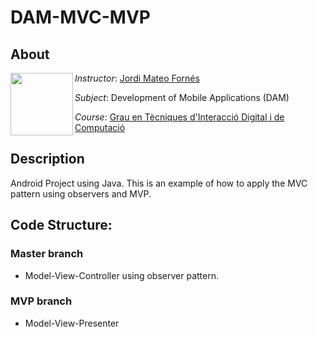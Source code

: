 # DAM-MVC-MVP

## About

<img align="left" width="100" height="100" src="https://user-images.githubusercontent.com/61190134/76793662-b6b8bd00-67c5-11ea-83b2-efcc9ed462fc.png">

*Instructor*: [Jordi Mateo Fornés](http:jordimateofornes.com)

*Subject*: Development of Mobile Applications (DAM)

*Course*: [Grau en Tècniques d'Interacció Digital i de Computació](http://www.grauinteraccioicomputacio.udl.cat/ca/index.html)

## Description
Android Project using Java. This is an example of how to apply the MVC pattern using observers and MVP.


## Code Structure:

### Master branch
* Model-View-Controller using observer pattern.

### MVP branch
* Model-View-Presenter
